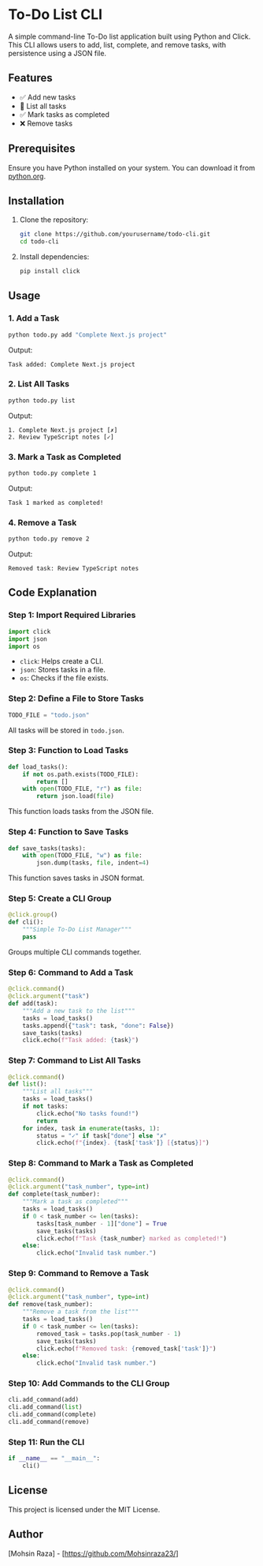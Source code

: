 # To-Do List CLI

A simple command-line To-Do list application built using Python and Click. This CLI allows users to add, list, complete, and remove tasks, with persistence using a JSON file.

## Features
- ✅ Add new tasks
- 📜 List all tasks
- ✅ Mark tasks as completed
- ❌ Remove tasks

## Prerequisites
Ensure you have Python installed on your system. You can download it from [python.org](https://www.python.org/downloads/).

## Installation
1. Clone the repository:
   ```sh
   git clone https://github.com/yourusername/todo-cli.git
   cd todo-cli
   ```

2. Install dependencies:
   ```sh
   pip install click
   ```

## Usage

### 1. Add a Task
```sh
python todo.py add "Complete Next.js project"
```
Output:
```
Task added: Complete Next.js project
```

### 2. List All Tasks
```sh
python todo.py list
```
Output:
```
1. Complete Next.js project [✗]
2. Review TypeScript notes [✓]
```

### 3. Mark a Task as Completed
```sh
python todo.py complete 1
```
Output:
```
Task 1 marked as completed!
```

### 4. Remove a Task
```sh
python todo.py remove 2
```
Output:
```
Removed task: Review TypeScript notes
```

## Code Explanation

### Step 1: Import Required Libraries
```python
import click
import json
import os
```
- `click`: Helps create a CLI.
- `json`: Stores tasks in a file.
- `os`: Checks if the file exists.

### Step 2: Define a File to Store Tasks
```python
TODO_FILE = "todo.json"
```
All tasks will be stored in `todo.json`.

### Step 3: Function to Load Tasks
```python
def load_tasks():
    if not os.path.exists(TODO_FILE):
        return []
    with open(TODO_FILE, "r") as file:
        return json.load(file)
```
This function loads tasks from the JSON file.

### Step 4: Function to Save Tasks
```python
def save_tasks(tasks):
    with open(TODO_FILE, "w") as file:
        json.dump(tasks, file, indent=4)
```
This function saves tasks in JSON format.

### Step 5: Create a CLI Group
```python
@click.group()
def cli():
    """Simple To-Do List Manager"""
    pass
```
Groups multiple CLI commands together.

### Step 6: Command to Add a Task
```python
@click.command()
@click.argument("task")
def add(task):
    """Add a new task to the list"""
    tasks = load_tasks()
    tasks.append({"task": task, "done": False})
    save_tasks(tasks)
    click.echo(f"Task added: {task}")
```

### Step 7: Command to List All Tasks
```python
@click.command()
def list():
    """List all tasks"""
    tasks = load_tasks()
    if not tasks:
        click.echo("No tasks found!")
        return
    for index, task in enumerate(tasks, 1):
        status = "✓" if task["done"] else "✗"
        click.echo(f"{index}. {task['task']} [{status}]")
```

### Step 8: Command to Mark a Task as Completed
```python
@click.command()
@click.argument("task_number", type=int)
def complete(task_number):
    """Mark a task as completed"""
    tasks = load_tasks()
    if 0 < task_number <= len(tasks):
        tasks[task_number - 1]["done"] = True
        save_tasks(tasks)
        click.echo(f"Task {task_number} marked as completed!")
    else:
        click.echo("Invalid task number.")
```

### Step 9: Command to Remove a Task
```python
@click.command()
@click.argument("task_number", type=int)
def remove(task_number):
    """Remove a task from the list"""
    tasks = load_tasks()
    if 0 < task_number <= len(tasks):
        removed_task = tasks.pop(task_number - 1)
        save_tasks(tasks)
        click.echo(f"Removed task: {removed_task['task']}")
    else:
        click.echo("Invalid task number.")
```

### Step 10: Add Commands to the CLI Group
```python
cli.add_command(add)
cli.add_command(list)
cli.add_command(complete)
cli.add_command(remove)
```

### Step 11: Run the CLI
```python
if __name__ == "__main__":
    cli()
```

## License
This project is licensed under the MIT License.

## Author
[Mohsin Raza] - [https://github.com/Mohsinraza23/]

